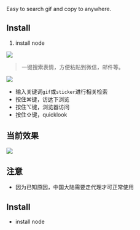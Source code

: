 Easy to search gif and copy to anywhere.

## Install

1. install node


[![](https://img.shields.io/badge/version-v1.2-green)](./Giphy.alfredworkflow)



<!-- more -->
> 一键搜索表情，方便粘贴到微信，邮件等。

[![](https://img.shields.io/badge/version-v1.1-green)](./Giphy.alfredworkflow)


- 输入关键词`gif`或`sticker`进行相关检索
- 按住⌘键，访达下浏览
- 按住⌥键，浏览器访问
- 按住⇧键，quicklook

## 当前效果

![](./screenshot.gif)

## 注意
- 因为已知原因，中国大陆需要走代理才可正常使用

## Install
- install node
